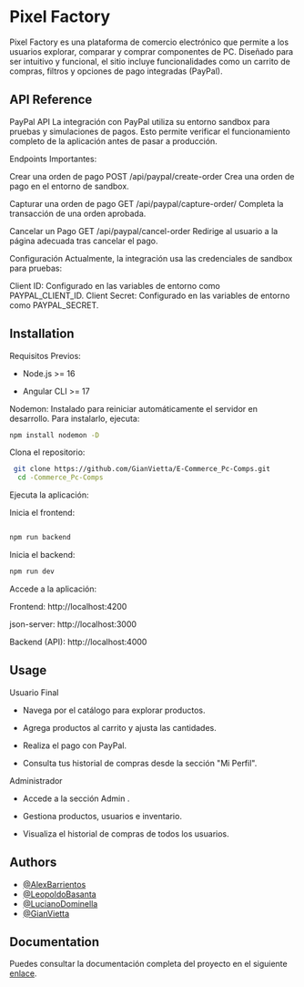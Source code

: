 # Pixel Factory



Pixel Factory es una plataforma de comercio electrónico que permite a los usuarios explorar, comparar y comprar componentes de PC. Diseñado para ser intuitivo y funcional, el sitio incluye funcionalidades como un carrito de compras, filtros y opciones de pago integradas (PayPal).


## API Reference

PayPal API
La integración con PayPal utiliza su entorno sandbox para pruebas y simulaciones de pagos. Esto permite verificar el funcionamiento completo de la aplicación antes de pasar a producción.

Endpoints Importantes:

Crear una orden de pago
POST /api/paypal/create-order
Crea una orden de pago en el entorno de sandbox.


Capturar una orden de pago
GET /api/paypal/capture-order/
Completa la transacción de una orden aprobada.

Cancelar un Pago 
GET /api/paypal/cancel-order
Redirige al usuario a la página adecuada tras cancelar el pago.

Configuración
Actualmente, la integración usa las credenciales de sandbox para pruebas:

Client ID: Configurado en las variables de entorno como PAYPAL_CLIENT_ID.
Client Secret: Configurado en las variables de entorno como PAYPAL_SECRET.
## Installation

Requisitos Previos:

- Node.js >= 16

- Angular CLI >= 17

Nodemon: Instalado  para reiniciar automáticamente el servidor en desarrollo.
Para instalarlo, ejecuta:
```bash
npm install nodemon -D

```
Clona el repositorio:

```bash
 git clone https://github.com/GianVietta/E-Commerce_Pc-Comps.git
  cd -Commerce_Pc-Comps
```
    
Ejecuta la aplicación:

Inicia el frontend:

```bash

npm run backend
```
Inicia el backend:
```bash
npm run dev
```

Accede a la aplicación:

Frontend: http://localhost:4200

json-server: http://localhost:3000

Backend (API): http://localhost:4000

## Usage

Usuario Final

- Navega por el catálogo para explorar productos.

- Agrega productos al carrito y ajusta las cantidades.

- Realiza el pago con  PayPal.

- Consulta tus historial de compras  desde la sección "Mi Perfil".

Administrador

- Accede a la sección Admin .

- Gestiona productos, usuarios e inventario.

- Visualiza el historial de compras de todos los usuarios.



## Authors
- [@AlexBarrientos](https://github.com/BarrientosAlex)  
- [@LeopoldoBasanta](https://github.com/LeoBasan)  
- [@LucianoDominella](https://github.com/LuchoDominella)  
- [@GianVietta](https://github.com/GianVietta)

## Documentation

Puedes consultar la documentación completa del proyecto en el siguiente [enlace](https://docs.google.com/document/d/17P9ttMkUG_KrY-D9G8yVLMb3Zdi-SAAZUJvX8tMREG4/edit?tab=t.0).
